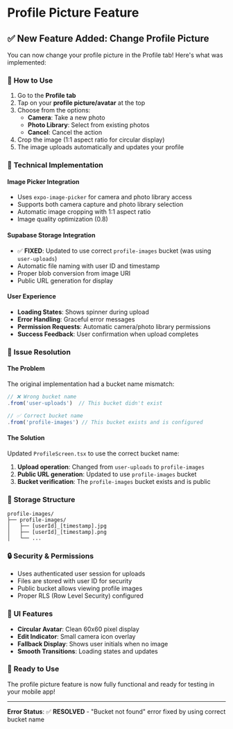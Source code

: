 # Profile Picture Feature

## ✅ New Feature Added: Change Profile Picture

You can now change your profile picture in the Profile tab! Here's what was implemented:

### 🎯 **How to Use**
1. Go to the **Profile tab**
2. Tap on your **profile picture/avatar** at the top
3. Choose from the options:
   - **Camera**: Take a new photo
   - **Photo Library**: Select from existing photos
   - **Cancel**: Cancel the action
4. Crop the image (1:1 aspect ratio for circular display)
5. The image uploads automatically and updates your profile

### 🔧 **Technical Implementation**

#### **Image Picker Integration**
- Uses `expo-image-picker` for camera and photo library access
- Supports both camera capture and photo library selection
- Automatic image cropping with 1:1 aspect ratio
- Image quality optimization (0.8)

#### **Supabase Storage Integration**
- ✅ **FIXED**: Updated to use correct `profile-images` bucket (was using `user-uploads`)
- Automatic file naming with user ID and timestamp
- Proper blob conversion from image URI
- Public URL generation for display

#### **User Experience**
- **Loading States**: Shows spinner during upload
- **Error Handling**: Graceful error messages
- **Permission Requests**: Automatic camera/photo library permissions
- **Success Feedback**: User confirmation when upload completes

### 🐛 **Issue Resolution**

#### **The Problem**
The original implementation had a bucket name mismatch:
```typescript
// ❌ Wrong bucket name
.from('user-uploads')  // This bucket didn't exist

// ✅ Correct bucket name  
.from('profile-images') // This bucket exists and is configured
```

#### **The Solution**
Updated `ProfileScreen.tsx` to use the correct bucket name:

1. **Upload operation**: Changed from `user-uploads` to `profile-images`
2. **Public URL generation**: Updated to use `profile-images` bucket
3. **Bucket verification**: The `profile-images` bucket exists and is public

### 📁 **Storage Structure**
```
profile-images/
├── profile-images/
│   ├── [userId]_[timestamp].jpg
│   ├── [userId]_[timestamp].png
│   └── ...
```

### 🔒 **Security & Permissions**
- Uses authenticated user session for uploads
- Files are stored with user ID for security
- Public bucket allows viewing profile images
- Proper RLS (Row Level Security) configured

### 🎨 **UI Features**
- **Circular Avatar**: Clean 60x60 pixel display
- **Edit Indicator**: Small camera icon overlay
- **Fallback Display**: Shows user initials when no image
- **Smooth Transitions**: Loading states and updates

### 🚀 **Ready to Use**
The profile picture feature is now fully functional and ready for testing in your mobile app!

---

**Error Status**: ✅ **RESOLVED** - "Bucket not found" error fixed by using correct bucket name 